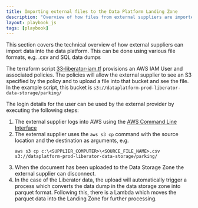 ```yaml
---
title: Importing external files to the Data Platform Landing Zone
description: "Overview of how files from external suppliers are imported to the Data Platform Landing Zone"
layout: playbook_js
tags: [playbook]
---
```


This section covers the technical overview of how external suppliers can import data into the data platform. This can be done using various file formats, e.g. .csv and SQL data dumps

The terraform script [33-liberator-iam.tf](https://github.com/LBHackney-IT/Data-Platform/blob/main/terraform/core/19-liberator-iam.tf) provisions an AWS IAM User and associated policies. The policies will allow the external supplier to see an S3 specified by the policy and to upload a file into that bucket and see the file. In the example script, this bucket is `s3://dataplatform-prod-liberator-data-storage/parking/`

The login details for the user can be used by the external provider by executing the following steps:

1. The external supplier logs into AWS using the [AWS Command Line Interface](https://aws.amazon.com/cli/)
2. The external supplier uses the `aws s3 cp` command with the source location and the destination as arguments, e.g.
   ```
   aws s3 cp c:\<SUPPLIER_COMPUTER>\<SOURCE_FILE_NAME>.csv s3://dataplatform-prod-liberator-data-storage/parking/
   ```
3. When the document has been uploaded to the Data Storage Zone the external supplier can disconnect.
4. In the case of the Liberator data, the upload will automatically trigger a process which converts the data dump in the data storage zone into parquet format. Following this, there is a Lambda which moves the parquet data into the Landing Zone for further processing.
